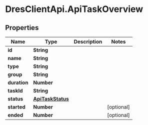 # DresClientApi.ApiTaskOverview

## Properties

Name | Type | Description | Notes
------------ | ------------- | ------------- | -------------
**id** | **String** |  | 
**name** | **String** |  | 
**type** | **String** |  | 
**group** | **String** |  | 
**duration** | **Number** |  | 
**taskId** | **String** |  | 
**status** | [**ApiTaskStatus**](ApiTaskStatus.md) |  | 
**started** | **Number** |  | [optional] 
**ended** | **Number** |  | [optional] 


